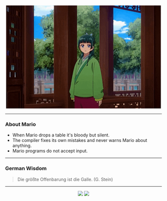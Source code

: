 <p align="center">
  <img src="assets/maomao.gif" />
</p>

---

### About Mario
- When Mario drops a table it's bloody but silent.
- The compiler fixes its own mistakes and never warns Mario about anything.
- Mario programs do not accept input.

---

### German Wisdom
> Die größte Offenbarung ist die Galle. (G. Stein)

---

<p align="center">
  <a>
    <img height="180em" src="https://github-readme-stats-eight-theta.vercel.app/api?username=Torfkopp&show_icons=true&theme=dark&include_all_commits=true&count_private=true"/>
  </a>
  <a href="https://github.com/Torfkopp?tab=repositories">
    <img height="180em" src="https://github-readme-stats-eight-theta.vercel.app/api/top-langs/?username=torfkopp&layout=compact&theme=dark&langs_count=8&hide=java"/>
  </a>
</p>
